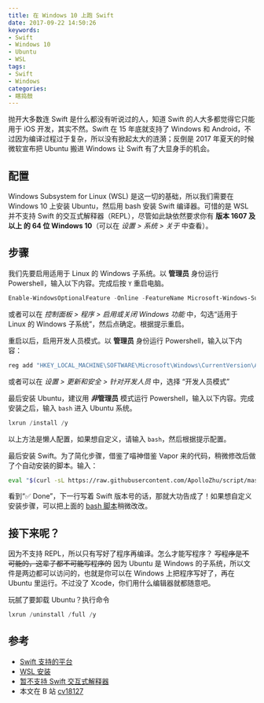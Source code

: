 ```yaml
---
title: 在 Windows 10 上跑 Swift
date: 2017-09-22 14:50:26
keywords:
- Swift
- Windows 10
- Ubuntu
- WSL
tags:
- Swift
- Windows
categories:
- 瞎捣鼓
---
```


抛开大多数连 Swift 是什么都没有听说过的人，知道 Swift 的人大多都觉得它只能用于 iOS 开发，其实不然。Swift 在 15 年底就支持了 Windows 和 Android，不过因为编译过程过于复杂，所以没有掀起太大的涟漪；反倒是 2017 年夏天的时候微软宣布把 Ubuntu 搬进 Windows 让 Swift 有了大显身手的机会。

<!-- more -->

## 配置

Windows Subsystem for Linux (WSL) 是这一切的基础，所以我们需要在 Windows 10 上安装 Ubuntu，然后用 bash 安装 Swift 编译器。可惜的是 WSL 并不支持 Swift 的交互式解释器（REPL），尽管如此缺依然要求你有 **版本 1607 及以上 的 64 位 Windows 10**（可以在 *设置 > 系统 > 关于* 中查看）。

## 步骤

我们先要启用适用于 Linux 的 Windows 子系统。以 **管理员** 身份运行 Powershell，输入以下内容。完成后按 `Y` 重启电脑。

```powershell
Enable-WindowsOptionalFeature -Online -FeatureName Microsoft-Windows-Subsystem-Linux
```

或者可以在 *控制面板 > 程序 > 启用或关闭 Windows 功能* 中，勾选“适用于 Linux 的 Windows 子系统”，然后点确定。根据提示重启。

重启以后，启用开发人员模式。以 **管理员** 身份运行 Powershell，输入以下内容：

```powershell
reg add "HKEY_LOCAL_MACHINE\SOFTWARE\Microsoft\Windows\CurrentVersion\AppModelUnlock" /t REG_DWORD /f /v "AllowDevelopmentWithoutDevLicense" /d "1"
```

或者可以在 *设置 > 更新和安全 > 针对开发人员* 中，选择 “开发人员模式”

最后安装 Ubuntu，建议用 ***非*管理员** 模式运行 Powershell，输入以下内容。完成安装之后，输入 `bash` 进入 Ubuntu 系统。

```powershell
lxrun /install /y
```

以上方法是懒人配置，如果想自定义，请输入 `bash`，然后根据提示配置。

最后安装 Swift。为了简化步骤，借鉴了喵神借鉴 Vapor 来的代码，稍微修改后做了个自动安装的脚本。输入：

```bash
eval "$(curl -sL https://raw.githubusercontent.com/ApolloZhu/script/master/swift/install/4)"
```

看到“✅ Done”，下一行写着 Swift 版本号的话，那就大功告成了！如果想自定义安装步骤，可以把上面的 [bash 脚本](https://github.com/ApolloZhu/script/blob/master/swift/install/4)稍微改改。

## 接下来呢？

因为不支持 REPL，所以只有写好了程序再编译。怎么才能写程序？ <del>写程序是不可能的，这辈子都不可能写程序的</del> 因为 Ubuntu 是 Windows 的子系统，所以文件是两边都可以访问的，也就是你可以在 Windows 上把程序写好了，再在 Ubuntu 里运行。不过没了 Xcode，你们用什么编辑器就都随意吧。

玩腻了要卸载 Ubuntu？执行命令

```powershell
lxrun /uninstall /full /y
```

## 参考

- [Swift 支持的平台](https://github.com/apple/swift/blob/master/lib/Basic/LangOptions.cpp)
- [WSL 安装](https://msdn.microsoft.com/en-gb/commandline/wsl/install_guide)
- [暂不支持 Swift 交互式解释器](https://github.com/Microsoft/BashOnWindows/issues/688)
- 本文在 B 站 [cv18127](https://www.bilibili.com/read/mobile/18127)
